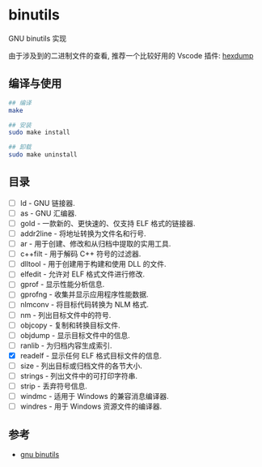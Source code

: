 # binutils

GNU binutils 实现

由于涉及到的二进制文件的查看, 推荐一个比较好用的 Vscode 插件: [hexdump](https://marketplace.visualstudio.com/items?itemName=slevesque.vscode-hexdump)

## 编译与使用

```bash
## 编译
make

## 安装
sudo make install

## 卸载
sudo make uninstall
```

## 目录

- [ ] ld - GNU 链接器.
- [ ] as - GNU 汇编器.
- [ ] gold - 一款新的、更快速的、仅支持 ELF 格式的链接器.
- [ ] addr2line - 将地址转换为文件名和行号.
- [ ] ar - 用于创建、修改和从归档中提取的实用工具.
- [ ] c++filt - 用于解码 C++ 符号的过滤器.
- [ ] dlltool - 用于创建用于构建和使用 DLL 的文件.
- [ ] elfedit - 允许对 ELF 格式文件进行修改.
- [ ] gprof - 显示性能分析信息.
- [ ] gprofng - 收集并显示应用程序性能数据.
- [ ] nlmconv - 将目标代码转换为 NLM 格式.
- [ ] nm - 列出目标文件中的符号.
- [ ] objcopy - 复制和转换目标文件.
- [ ] objdump - 显示目标文件中的信息.
- [ ] ranlib - 为归档内容生成索引.
- [x] readelf - 显示任何 ELF 格式目标文件的信息.
- [ ] size - 列出目标或归档文件的各节大小.
- [ ] strings - 列出文件中的可打印字符串.
- [ ] strip - 丢弃符号信息.
- [ ] windmc - 适用于 Windows 的兼容消息编译器.
- [ ] windres - 用于 Windows 资源文件的编译器.

## 参考

- [gnu binutils](https://www.gnu.org/software/binutils/)